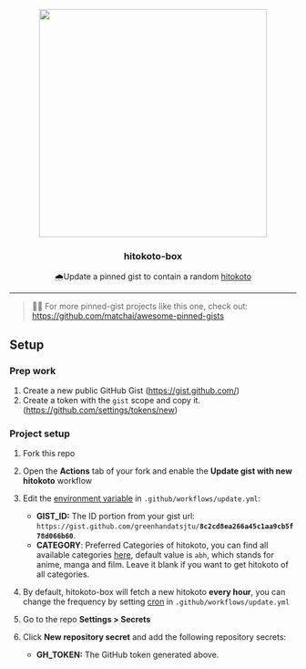 <p align="center">
  <img width="400" src="https://user-images.githubusercontent.com/40566803/114980457-11d44c00-9ebf-11eb-8feb-682587918420.png">
  <h3 align="center">hitokoto-box</h3>
  <p align="center">🌧Update a pinned gist to contain a random <a href="https://github.com/hitokoto-osc/hitokoto-api">hitokoto</a></p>
</p>

---

> 📌✨ For more pinned-gist projects like this one, check out: https://github.com/matchai/awesome-pinned-gists

## Setup

### Prep work

1. Create a new public GitHub Gist (https://gist.github.com/)
1. Create a token with the `gist` scope and copy it. (https://github.com/settings/tokens/new)

### Project setup

1. Fork this repo
2. Open the **Actions** tab of your fork and enable the **Update gist with new hitokoto** workflow
3. Edit the [environment variable](https://github.com/greenhandatsjtu/hitokoto-box/blob/main/.github/workflows/update.yml#L13-L15) in `.github/workflows/update.yml`:

   - **GIST_ID:** The ID portion from your gist url: `https://gist.github.com/greenhandatsjtu/`**`8c2cd8ea266a45c1aa9cb5f78d066b60`**.
   - **CATEGORY**: Preferred Categories of hitokoto, you can find all available categories [here](https://developer.hitokoto.cn/sentence/#%E5%8F%A5%E5%AD%90%E7%B1%BB%E5%9E%8B-%E5%8F%82%E6%95%B0), default value is `abh`, which stands for anime, manga and film. Leave it blank if you want to get hitokoto of all categories.
4. By default, hitokoto-box will fetch a new hitokoto **every hour**, you can change the frequency by setting [cron](https://github.com/greenhandatsjtu/hitokoto-box/blob/8e94d65a0193555978a20229f80a72155c4410d9/.github/workflows/update.yml#L7) in `.github/workflows/update.yml`
5. Go to the repo **Settings > Secrets**
6. Click **New repository secret** and add the following repository secrets:
   - **GH_TOKEN:** The GitHub token generated above.
